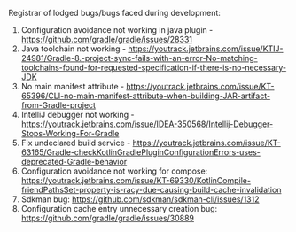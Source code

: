 
Registrar of lodged bugs/bugs faced during development:

1. Configuration avoidance not working in java plugin - https://github.com/gradle/gradle/issues/28331
2. Java toolchain not working - https://youtrack.jetbrains.com/issue/KTIJ-24981/Gradle-8.-project-sync-fails-with-an-error-No-matching-toolchains-found-for-requested-specification-if-there-is-no-necessary-JDK
3. No main manifest attribute - https://youtrack.jetbrains.com/issue/KT-65396/CLI-no-main-manifest-attribute-when-building-JAR-artifact-from-Gradle-project
4. IntelliJ debugger not working - https://youtrack.jetbrains.com/issue/IDEA-350568/Intellij-Debugger-Stops-Working-For-Gradle
5. Fix undeclared build service - https://youtrack.jetbrains.com/issue/KT-63165/Gradle-checkKotlinGradlePluginConfigurationErrors-uses-deprecated-Gradle-behavior
6. Configuration avoidance not working for compose: https://youtrack.jetbrains.com/issue/KT-69330/KotlinCompile-friendPathsSet-property-is-racy-due-causing-build-cache-invalidation
7. Sdkman bug: https://github.com/sdkman/sdkman-cli/issues/1312
8. Configuration cache entry unnecessary creation bug: https://github.com/gradle/gradle/issues/30889
